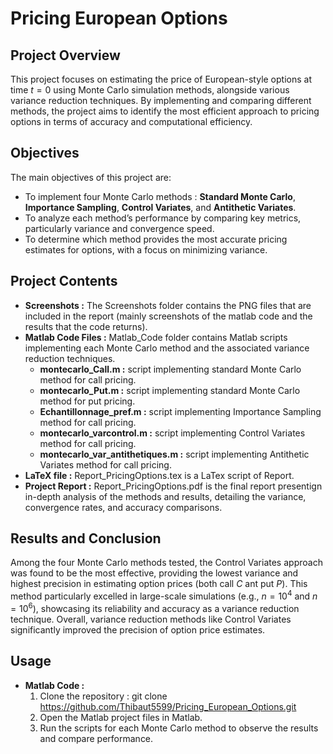 # Pricing European Options

## Project Overview
This project focuses on estimating the price of European-style options at time $t=0$ using Monte Carlo simulation methods, alongside various variance reduction techniques. By implementing and comparing different methods, the project aims to identify the most efficient approach to pricing options in terms of accuracy and computational efficiency.

## Objectives
The main objectives of this project are:
- To implement four Monte Carlo methods : **Standard Monte Carlo**, **Importance Sampling**, **Control Variates**, and **Antithetic Variates**.
- To analyze each method’s performance by comparing key metrics, particularly variance and convergence speed.
- To determine which method provides the most accurate pricing estimates for options, with a focus on minimizing variance.

## Project Contents 
- **Screenshots :** The Screenshots folder contains the PNG files that are included in the report (mainly screenshots of the matlab code and the results that the code returns).
- **Matlab Code Files :** Matlab_Code folder contains Matlab scripts implementing each Monte Carlo method and the associated variance reduction techniques.
  - **montecarlo_Call.m :** script implementing standard Monte Carlo method for call pricing.
  - **montecarlo_Put.m :** script implementing standard Monte Carlo method for put pricing.
  - **Echantillonnage_pref.m :** script implementing Importance Sampling method for call pricing.
  - **montecarlo_varcontrol.m :** script implementing Control Variates method for call pricing.
  - **montecarlo_var_antithetiques.m :** script implementing Antithetic Variates method for call pricing.
- **LaTeX file :** Report_PricingOptions.tex is a LaTex script of Report.
- **Project Report :** Report_PricingOptions.pdf is the final report presentign in-depth analysis of the methods and results, detailing the variance, convergence rates, and accuracy comparisons.

## Results and Conclusion 
Among the four Monte Carlo methods tested, the Control Variates approach was found to be the most effective, providing the lowest variance and highest precision in estimating option prices (both call $C$ ant put $P$). This method particularly excelled in large-scale simulations (e.g., $n=10^4$ and $n=10^6$), showcasing its reliability and accuracy as a variance reduction technique. Overall, variance reduction methods like Control Variates significantly improved the precision of option price estimates.

## Usage
- **Matlab Code :**
  1. Clone the repository :
     git clone https://github.com/Thibaut5599/Pricing_European_Options.git
  2. Open the Matlab project files in Matlab.
  3. Run the scripts for each Monte Carlo method to observe the results and compare performance.
